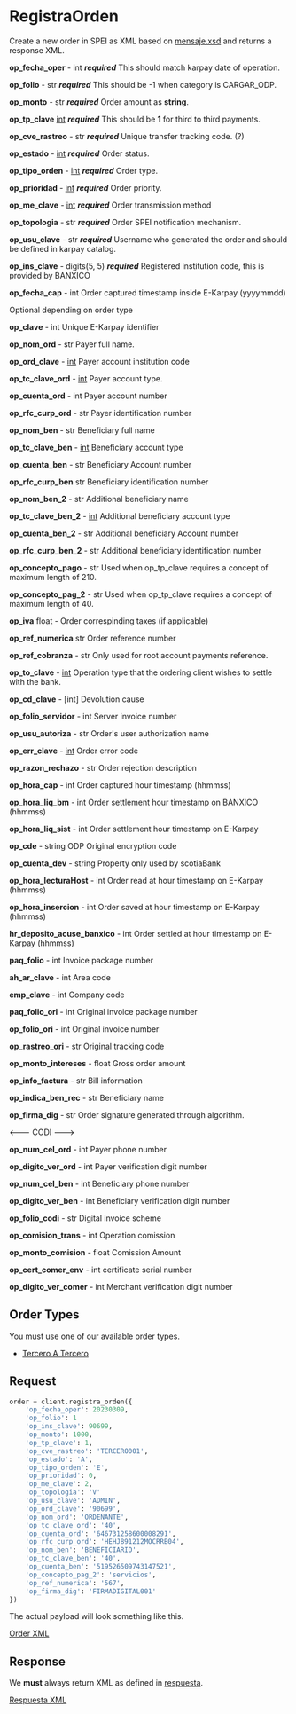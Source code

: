 # RegistraOrden
Create a new order in SPEI as XML based on [mensaje.xsd](https://drive.google.com/file/d/1bf28_MmSRywfCvIwcPO2IyaEOwPFvKlJ/view?usp=sharing) and returns a response XML.

**op_fecha_oper** - int **_required_** This should match karpay date of operation.

**op_folio** - str **_required_** This should be -1 when category is CARGAR_ODP.

**op_monto** - str **_required_** Order amount as **string**.

**op_tp_clave** [int](/spei/types.py#4) **_required_** This should be **1** for third to third payments.

**op_cve_rastreo** - str **_required_** Unique transfer tracking code. (?)

**op_estado** - [int](/spei/types.py#74)  **_required_** Order status.

**op_tipo_orden** - [int](/spei/types.py#31) **_required_** Order type.

**op_prioridad** - [int](/spei/types.py#56) **_required_** Order priority.

**op_me_clave** - [int](/spei/types.py#89) **_required_** Order transmission method

**op_topologia** - str **_required_** Order SPEI notification mechanism.

**op_usu_clave** - str **_required_** Username who generated the order and should be defined in karpay catalog.

**op_ins_clave** - digits(5, 5) **_required_** Registered institution code, this is provided by BANXICO

**op_fecha_cap** - int Order captured timestamp inside E-Karpay (yyyymmdd)

Optional depending on order type

**op_clave** - int Unique E-Karpay identifier

**op_nom_ord** - str Payer full name.

**op_ord_clave** - [int](/spei/types.py#81) Payer account institution code

**op_tc_clave_ord** - [int](/spei/types.py#36) Payer account type.

**op_cuenta_ord** - int Payer account number

**op_rfc_curp_ord** - str Payer identification number

**op_nom_ben** - str  Beneficiary full name

**op_tc_clave_ben** - [int](/spei/types.py#36) Beneficiary account type

**op_cuenta_ben** - str Beneficiary Account number

**op_rfc_curp_ben** str Beneficiary identification number

**op_nom_ben_2** - str Additional beneficiary name

**op_tc_clave_ben_2** - [int](/spei/types.py#36) Additional beneficiary account type

**op_cuenta_ben_2** - str Additional beneficiary Account number

**op_rfc_curp_ben_2** - str Additional beneficiary identification number

**op_concepto_pago** - str Used when op_tp_clave requires a concept of maximum length of 210.

**op_concepto_pag_2** - str Used when op_tp_clave requires a concept of maximum length of 40.

**op_iva** float - Order correspinding taxes (if applicable)

**op_ref_numerica** str Order reference number

**op_ref_cobranza** - str Only used for root account payments reference.

**op_to_clave** - [int](/spei/types.py#4) Operation type that the ordering client wishes to settle with the bank.

**op_cd_clave** - [int] Devolution cause

**op_folio_servidor** - int Server invoice number

**op_usu_autoriza** - str Order's user authorization name

**op_err_clave** - [int](/spei/errors.py) Order error code

**op_razon_rechazo** - str Order rejection description

**op_hora_cap** - int Order captured hour timestamp (hhmmss)

**op_hora_liq_bm** - int Order settlement hour timestamp on BANXICO (hhmmss)

**op_hora_liq_sist** - int Order settlement hour timestamp on E-Karpay

**op_cde** - string ODP Original encryption code

**op_cuenta_dev** - string Property only used by scotiaBank

**op_hora_lecturaHost** - int Order read at hour timestamp on E-Karpay (hhmmss)

**op_hora_insercion** - int Order saved at hour timestamp on E-Karpay (hhmmss)

**hr_deposito_acuse_banxico** - int  Order settled at hour timestamp on E-Karpay (hhmmss)

**paq_folio** - int Invoice package number

**ah_ar_clave** - int Area code

**emp_clave** - int Company code

**paq_folio_ori** - int Original invoice package number

**op_folio_ori** - int Original invoice number

**op_rastreo_ori** - str Original tracking code

**op_monto_intereses** - float Gross order amount

**op_info_factura** - str Bill information

**op_indica_ben_rec** - str Beneficiary name

**op_firma_dig** - str Order signature generated through algorithm.

<--- CODI --->

**op_num_cel_ord** - int Payer phone number

**op_digito_ver_ord** - int Payer verification digit number

**op_num_cel_ben** - int Beneficiary phone number

**op_digito_ver_ben** - int Beneficiary verification digit number

**op_folio_codi** - str Digital invoice scheme

**op_comision_trans** - int Operation comission

**op_monto_comision** - float Comission Amount

**op_cert_comer_env** - int certificate serial number

**op_digito_ver_comer** - int Merchant verification digit number


## Order Types
You must use one of our available order types.

- [Tercero A Tercero](/spei/resources/orden.py#107)

## Request

```python
order = client.registra_orden({
    'op_fecha_oper': 20230309,
    'op_folio': 1
    'op_ins_clave': 90699,
    'op_monto': 1000,
    'op_tp_clave': 1,
    'op_cve_rastreo': 'TERCERO001',
    'op_estado': 'A',
    'op_tipo_orden': 'E',
    'op_prioridad': 0,
    'op_me_clave': 2,
    'op_topologia': 'V'
    'op_usu_clave': 'ADMIN',
    'op_ord_clave': '90699',
    'op_nom_ord': 'ORDENANTE',
    'op_tc_clave_ord': '40',
    'op_cuenta_ord': '646731258600008291',
    'op_rfc_curp_ord': 'HEHJ891212MOCRRB04',
    'op_nom_ben': 'BENEFICIARIO',
    'op_tc_clave_ben': '40',
    'op_cuenta_ben': '519526509743147521',
    'op_concepto_pag_2': 'servicios',
    'op_ref_numerica': '567',
    'op_firma_dig': 'FIRMADIGITAL001'
})
```

The actual payload will look something like this.

[Order XML](../tests/fixtures/orden.xml)

## Response
We **must** always return XML as defined in [respuesta](/spei/resources/respuesta.py#8).

[Respuesta XML](../tests/fixtures/respuesta.xml)
